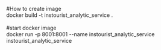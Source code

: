 #How to create image\
docker build -t instourist_analytic_service .
\
\
#start docker image\
docker run -p 8001:8001 --name instourist_analytic_service instourist_analytic_service
